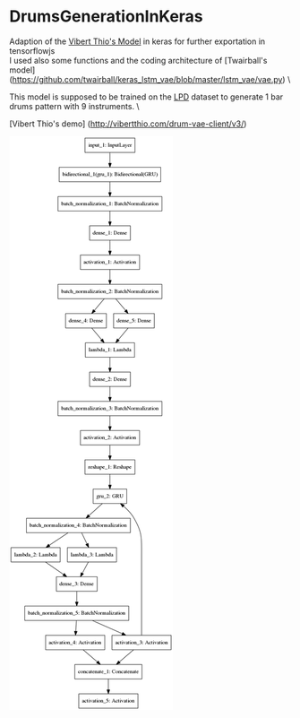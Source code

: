 # DrumsGenerationInKeras
Adaption of the [Vibert Thio's Model](https://github.com/vibertthio/drum_generation) in keras for further exportation in tensorflowjs \
I used also some functions and the coding architecture of [Twairball's model] (https://github.com/twairball/keras_lstm_vae/blob/master/lstm_vae/vae.py) \

This model is supposed to be trained on the [LPD](https://salu133445.github.io/lakh-pianoroll-dataset/) dataset to generate 1 bar drums pattern with 9 instruments. \

[Vibert Thio's demo] (http://vibertthio.com/drum-vae-client/v3/)



![alt text](https://github.com/frederictamagnan/DrumsGenerationInKeras/blob/master/model.png)

